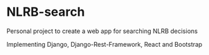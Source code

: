 # NLRB-search
Personal project to create a web app for searching NLRB decisions

Implementing Django, Django-Rest-Framework, React and Bootstrap
